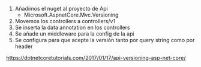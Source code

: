 1.  Añadimos el nuget al proyecto de Api
    *   Microsoft.AspnetCore.Mvc.Versioning
2.  Movemos los controllers a controllers/v1
3.  Se inserta la data annotation en los controllers
4.  Se añade un middleware para la config de la api
5.  Se configura para que acepte la versión tanto por query string como por header



https://dotnetcoretutorials.com/2017/01/17/api-versioning-asp-net-core/
